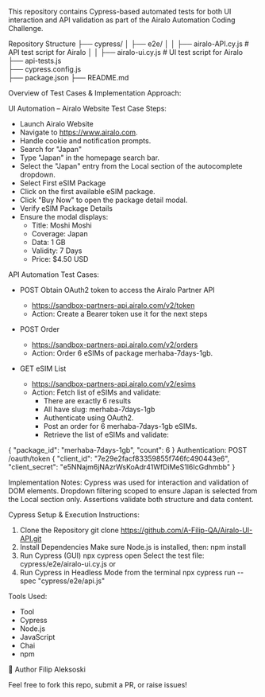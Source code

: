 This repository contains Cypress-based automated tests for both UI interaction and API validation as part of the Airalo Automation Coding Challenge.

Repository Structure
├── cypress/
│   ├── e2e/
│   │   ├── airalo-API.cy.js          # API test script for Airalo
│   │   ├── airalo-ui.cy.js          # UI test script for Airalo
├── api-tests.js                     
├── cypress.config.js               
├── package.json
├── README.md

Overview of Test Cases & Implementation Approach:


UI Automation – Airalo Website
Test Case Steps:
- Launch Airalo Website
- Navigate to https://www.airalo.com.
- Handle cookie and notification prompts.
- Search for "Japan"
- Type "Japan" in the homepage search bar.
- Select the "Japan" entry from the Local section of the autocomplete dropdown.
- Select First eSIM Package
- Click on the first available eSIM package.
- Click "Buy Now" to open the package detail modal.
- Verify eSIM Package Details
- Ensure the modal displays:
  - Title: Moshi Moshi
  - Coverage: Japan
  - Data: 1 GB
  - Validity: 7 Days
  - Price: $4.50 USD



API Automation Test Cases:
- POST Obtain OAuth2 token to access the Airalo Partner API
  -  https://sandbox-partners-api.airalo.com/v2/token
  -  Action: Create a Bearer token use it for the next steps

- POST Order
  - https://sandbox-partners-api.airalo.com/v2/orders
  - Action: Order 6 eSIMs of package merhaba-7days-1gb.

- GET eSIM List
  - https://sandbox-partners-api.airalo.com/v2/esims
  - Action: Fetch list of eSIMs and validate:
    -  There are exactly 6 results
    -  All have slug: merhaba-7days-1gb
    -  Authenticate using OAuth2.
    -  Post an order for 6 merhaba-7days-1gb eSIMs.
    -  Retrieve the list of eSIMs and validate:
      
{
  "package_id": "merhaba-7days-1gb",
  "count": 6
}
Authentication:
POST /oauth/token
{
  "client_id": "7e29e2facf83359855f746fc490443e6",
  "client_secret": "e5NNajm6jNAzrWsKoAdr41WfDiMeS1l6IcGdhmbb"
}


Implementation Notes:
Cypress was used for interaction and validation of DOM elements.
Dropdown filtering scoped to ensure Japan is selected from the Local section only.
Assertions validate both structure and data content.

Cypress Setup & Execution Instructions:
1. Clone the Repository
git clone https://github.com/A-Filip-QA/Airalo-UI-API.git
2. Install Dependencies
Make sure Node.js is installed, then:
npm install
3. Run Cypress (GUI)
npx cypress open
Select the test file: cypress/e2e/airalo-ui.cy.js 
or
4. Run Cypress in Headless Mode from the terminal
npx cypress run --spec "cypress/e2e/api.js"


Tools Used:
- Tool	
- Cypress	
- Node.js
- JavaScript
- Chai
- npm	

👤 Author
Filip Aleksoski

Feel free to fork this repo, submit a PR, or raise issues!
